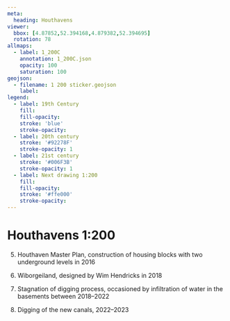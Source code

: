 ```yaml
---
meta:
  heading: Houthavens
viewer:
  bbox: [4.87852,52.394168,4.879382,52.394695]
  rotation: 78 
allmaps:
  - label: 1_200C
    annotation: 1_200C.json
    opacity: 100
    saturation: 100
geojson:
  - filename: 1 200 sticker.geojson
    label: 
legend:
  - label: 19th Century
    fill:
    fill-opacity:
    stroke: 'blue'
    stroke-opacity:
  - label: 20th century
    stroke: '#92278F'
    stroke-opacity: 1
  - label: 21st century
    stroke: '#006F3B'
    stroke-opacity: 1
  - label: Next drawing 1:200
    fill:
    fill-opacity:
    stroke: '#ffe000'
    stroke-opacity:
---
```

# Houthavens 1:200
5. Houthaven Master Plan, construction of housing blocks with
two underground levels in 2016

6. Wiborgeiland, designed by Wim Hendricks in 2018

7. Stagnation of digging process, occasioned by infiltration of
water in the basements between 2018–2022

8. Digging of the new canals, 2022–2023